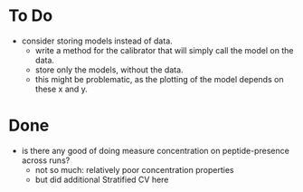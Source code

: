 # To Do
* consider storing models instead of data.
	* write a method for the calibrator that will simply call the model on the data.
	* store only the models, without the data.
	* this might be problematic, as the plotting of the model depends on these x and y.
 

# Done
* is there any good of doing measure concentration on peptide-presence across runs?
    * not so much: relatively poor concentration properties
    * but did additional Stratified CV here



